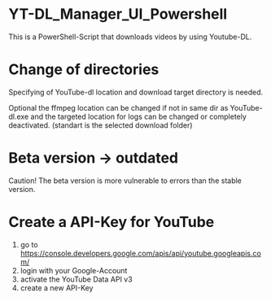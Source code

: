 # YT-DL_Manager_UI_Powershell
This is a PowerShell-Script that downloads videos by using Youtube-DL.



# Change of directories
Specifying of YouTube-dl location and download target directory is needed.

Optional the ffmpeg location can be changed if not in same dir as YouTube-dl.exe and the targeted location for logs can be changed or completely deactivated. (standart is the selected download folder)

# Beta version → outdated
Caution! The beta version is more vulnerable to errors than the stable version.

# Create a API-Key for YouTube
1. go to https://console.developers.google.com/apis/api/youtube.googleapis.com/
2. login with your Google-Account
3. activate the YouTube Data API v3
4. create a new API-Key
